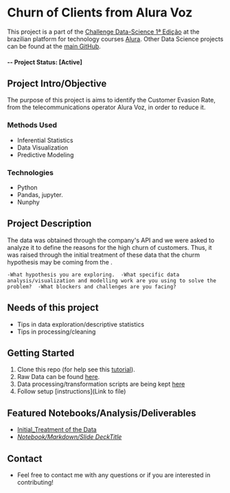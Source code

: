 # Churn of Clients from Alura Voz

This project is a part of the [Challenge Data-Science 1ª Edição](https://www.alura.com.br/challenges?host=https://cursos.alura.com.br) at the brazilian platform for technology courses [Alura](https://www.alura.com.br/).  Other Data Science projects can be found at the [main GitHub](https://github.com/CatarinaRRF).

#### -- Project Status: [Active]

## Project Intro/Objective
The purpose of this project is aims to identify the Customer Evasion Rate, from the telecommunications operator Alura Voz, in order to reduce it.

### Methods Used
* Inferential Statistics
* Data Visualization
* Predictive Modeling

### Technologies 
* Python
* Pandas, jupyter.
* Nunphy

## Project Description

The data was obtained through the company's API and we were asked to analyze it to define the reasons for the high churn of customers. Thus, it was raised through the initial treatment of these data that the churm hypothesis may be coming from the . 

`-What hypothesis you are exploring. 
-What specific data analysis/visualization and modelling work are you using to solve the problem? 
-What blockers and challenges are you facing?`

## Needs of this project

- Tips in data exploration/descriptive statistics
- Tips in processing/cleaning

## Getting Started

1. Clone this repo (for help see this [tutorial](https://help.github.com/articles/cloning-a-repository/)).
2. Raw Data can be found [here](https://github.com/CatarinaRRF/ChurnOfClients-AluraVoz/blob/main/raw_data.json).  
3. Data processing/transformation scripts are being kept [here](https://github.com/CatarinaRRF/ChurnOfClients-AluraVoz/tree/main/data_analises)
5. Follow setup [instructions](Link to file)

## Featured Notebooks/Analysis/Deliverables
* [Initial_Treatment of the Data](https://github.com/CatarinaRRF/ChurnOfClients-AluraVoz/blob/main/data_analises/churn_clients_initial_treatment.ipynb)
* _[Notebook/Markdown/Slide DeckTitle](link)_

## Contact

* Feel free to contact me with any questions or if you are interested in contributing!
